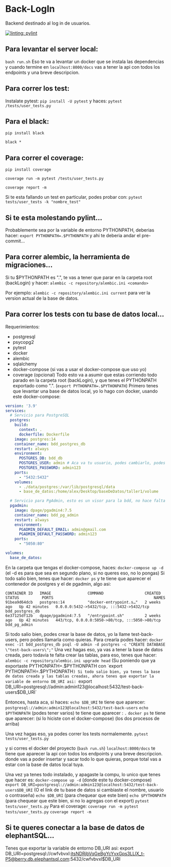 # Back-LogIn
Backend destinado al log in de usuarios.

[![linting: pylint](https://img.shields.io/badge/linting-pylint-yellowgreen)](https://github.com/pylint-dev/pylint)

## Para levantar el server local:
`bash run.sh`
Eso te va a levantar un docker que se instala las dependencias y cuando termine en `localhost:8000/docs` vas a tener la api con todos
los endpoints y una breve descripcion.
## Para correr los test:
Instalate pytest: 
`pip install -U pytest`
y haces:
`pytest /tests/user_tests.py`
## Para el black:
`pip install black`

`black *`
## Para correr el coverage:
`pip install coverage`

`coverage run -m pytest /tests/user_tests.py`

`coverage report -m`

Si te esta fallando un test en particular, podes probar con:
`pytest tests/user_tests -k "nombre_test"`

## Si te esta molestando pylint...
Probablemente sea por la variable de entorno PYTHONPATH, deberias hacer:
`export PYTHONPATH=.$PYTHONPATH`
y ahi te deberia andar el pre-commit...

## Para correr alembic, la herramienta de migraciones...
Si tu $PYTHONPATH es ".", te vas a tener que parar en la carpeta root (backLogin)
y hacer:
`alembic -c repository/alembic.ini <comando>`

Por ejemplo:
`alembic -c repository/alembic.ini current` para ver la version actual de la base de datos.

## Para correr los tests con tu base de datos local...
Requerimientos:
- postgresql
- psycopg2
- pytest
- docker
- alembic
- sqlalchemy
- docker-compose (si vas a usar el docker-compose que uso yo)
- coverage (opcional)
Todo esto va a asumir que estas corriendo todo parado en la carpeta root (backLogin), y que tenes el PYTHONPATH exportado como ".". (`export PYTHONPATH=.$PYTHONPATH`)
Primero tenes que levantar una base de datos local, yo lo hago con docker, usando este docker-compose:
```yaml
version: '3.9'
services:
  # Servicio para PostgreSQL
  postgres:
    build:
      context: .
      dockerfile: Dockerfile
    image: postgres:14
    container_name: bdd_postgres_db
    restart: always
    environment:
      POSTGRES_DB: bdd_db
      POSTGRES_USER: admin # Aca va tu usuario, podes cambiarlo, podes no hacerlo, da igual
      POSTGRES_PASSWORD: admin123
    ports:
      - "5432:5432"
    volumes:
      - ./data/postgres:/var/lib/postgresql/data
      - base_de_datos:/home/alex/Desktop/baseDeDatos/taller1/volume

  # Servicio para PgAdmin, esto es un visor para la bdd, no hace falta realmente.
  pgadmin:
    image: dpage/pgadmin4:7.5
    container_name: bdd_pg_admin
    restart: always
    environment:
      PGADMIN_DEFAULT_EMAIL: admin@gmail.com
      PGADMIN_DEFAULT_PASSWORD: admin123
    ports:
      - "5050:80"

volumes:
  base_de_datos:
```
En la carpeta que tengas el docker-compose, haces:
`docker-compose up -d` (el -d es para que sea en segundo plano, si no queres eso, no lo pongas)
Si todo salio bien, tenes que hacer:
`docker ps`
y te tiene que aparecer el contenedor de postgres y el de pgadmin, algo asi:
```
CONTAINER ID   IMAGE                COMMAND                  CREATED       STATUS          PORTS                                            NAMES
91bea9d64dcb   postgres:14          "docker-entrypoint.s…"   2 weeks ago   Up 42 minutes   0.0.0.0:5432->5432/tcp, :::5432->5432/tcp        bdd_postgres_db
6e37125df12b   dpage/pgadmin4:7.5   "/entrypoint.sh"         2 weeks ago   Up 42 minutes   443/tcp, 0.0.0.0:5050->80/tcp, :::5050->80/tcp   bdd_pg_admin
```
Si todo salio bien, podes crear la base de datos, yo la llame test-back-users, pero podes llamarla como quieras.
Para crearla podes hacer:
`docker exec -it bdd_postgres_db psql -U admin -d postgres -c "CREATE DATABASE \"test-back-users\";"`
Una vez hagas eso, ya vas a tener la base de datos creada, pero todavia te falta crear las tablas, para eso, tenes que hacer:
`alembic -c repository/alembic.ini upgrade head` (Su poniendo que ya exportaste PYTHONPATH=.$PYTHONPATH con `export PYTHONPATH=.$PYTHONPATH`)
Si todo salio bien, ya tenes la base de datos creada y las tablas creadas, ahora tenes que exportar la variable de entorno DB_URI asi:
`export DB_URI=postgresql://admin:admin123@localhost:5432/test-back-users$DB_URI`

Entonces, hasta aca, si haces:
`echo $DB_URI` te tiene que aparecer:
`postgresql://admin:admin123@localhost:5432/test-back-users`
`echo $PYTHONPATH` (podes tener varios) te tiene que aparecer :
`.`
`docker ps` te tiene que aparecer: (si lo hiciste con el docker-compose)
(los dos procesos de arriba)

Una vez hagas eso, ya podes correr los tests normalemente.
`pytest tests/user_tests.py`

y si corres el docker del proyecto (`bash run.sh`)
`localhost:8000/docs` te tiene que aparecer la api con todos los endpoints y una breve descripcion.
donde vas a poder insertar y sacar todo lo que quieras, porque total vas a estar con la base de datos local tuya.

Una vez ya tenes todo instalado, y apagaste la compu, lo unico que tenes que hacer es:
`docker-compose up -d` (donde este tu docker-compose)
`export DB_URI=postgresql://admin:admin123@localhost:5432/test-back-users$DB_URI` (O el link de tu base de datos si cambiaste el nombre, usuario o contraseña)
`echo $DB_URI` (para chequear que este bien)
`echo $PYTHONPATH` (para chequear que este bien, si no lo agregas con el export)
`pytest tests/user_tests.py`
Para el coverage:
`coverage run -m pytest tests/user_tests.py`
`coverage report -m`


## Si te queres conectar a la base de datos de elephantSQL...
Tenes que exportar la variable de entorno DB_URI asi:
export DB_URI=postgresql://cwfvbvxl:jtsNDRjbVqGeBgYcYvxGps3LLlX_t-P5@berry.db.elephantsql.com:5432/cwfvbvxl$DB_URI

